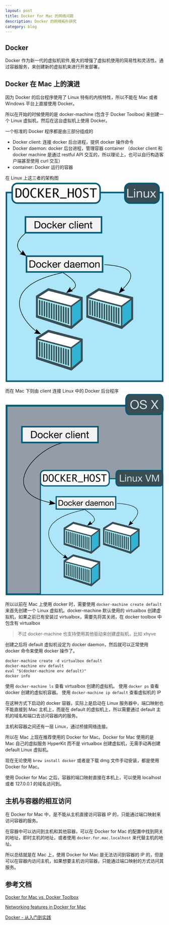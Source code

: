 ```yaml
---
layout: post
title: Docker for Mac 的网络问题
description: Docker 的网络拓扑研究
category: blog
---
```


## Docker

Docker 作为新一代的虚拟机软件,极大的增强了虚拟机使用的简易性和灵活性。通过容器服务，来创建新的虚拟机来进行开发部署。

## Docker 在 Mac 上的演进

因为 Docker 的后台程序使用了 Linux 特有的内核特性，所以不能在 Mac 或者 Windows 平台上直接使用 Docker。

所以在开始的时候使用的是 docker-machine (包含于 Docker Toolbox) 来创建一个 Linux 虚拟机，然后在这台虚拟机上使用 Docker。

一个标准的 Docker 程序都是由三部分组成的

- Docker client: 连接 docker 后台进程，提供 docker 操作命令
- Docker daemon: docker 后台进程，管理容器 container （docker client 和 docker machine 是通过 restful API 交互的，所以理论上，也可以自行构造客户端甚至使用 curl 交互）
- container: Docker 运行的容器

在 Linux 上这三者的架构图
![/images/linux_docker_host](/images/linux_docker_host.svg)

而在 Mac 下则由 client 连接 Linux 中的 Docker 后台程序
![mac_docker_host](/images/mac_docker_host.svg)

所以以前在 Mac 上使用 docker 时，需要使用 `docker-machine create default` 来首先创建一个 Linux 虚拟机。docker-machine 默认使用的 virtualbox 创建虚拟机，如果之前已有安装过 virtualbox，需要先将其关闭，在 docker toolbox 中包含有 virtualbox

> 不过 docker-machine 也支持使用其他驱动来创建虚拟机，比如 xhyve

创建之后将 default 虚拟机设定为 docker daemon，然后就可以正常使用 docker 命令来使用 docker 操作了。

```
docker-machine create -d virtualbox default
docker-machine env default
eval "$(docker-machine env default)"
docker info
```

使用 `docker-machine ls` 查看 virtualbox 创建的虚拟机。
使用 `docker ps` 查看 docker 创建的虚拟机容器。
使用 `docker-machine ip default` 查看虚拟机的 IP

在这种方式下启动的 docker 容器，实际上是启动在 Linux 服务器中，端口映射也不能直接到 Mac 主机上，而是在 default 的虚拟机上，所以需要通过 default 主机的域名和端口去访问容器内的服务。

主机和容器之间还有一层 Linux，通过桥接网络连接。

所以在 Mac 上现在推荐使用的 Docker for Mac。Docker for Mac 使用的是 Mac 自己的虚拟服务 HyperKit 而不是 virtualbox 创建虚拟机，无需手动再创建 default Linux 虚拟机。

现在无论使用 `brew install docker` 或者是下载 dmg 文件手动安装，都是使用 Docker for Mac。

使用 Docker for Mac 之后，容器的端口映射直接在本机上，可以使用 localhost 或者 127.0.0.1 的域名访问到。

## 主机与容器的相互访问

在 Docker for Mac 中，是不能从主机直接访问容器 IP 的，只能通过端口映射来访问容器的服务。

在容器中可以访问到主机和其他容器，可以在 Docker for Mac 的配置中找到网关的地址，即时主机的地址，或者使用 `docker.for.mac.localhost` 来代替主机的地址。

所以总结就是在 Mac 上，使用 Docker for Mac 是无法访问到容器的 IP 的，但是可以在容器内访问主机，如果想要主机访问容器，只能通过端口映射的方式访问其服务。


## 参考文档

[Docker for Mac vs. Docker Toolbox](https://docs.docker.com/docker-for-mac/docker-toolbox/)

[Networking features in Docker for Mac](https://docs.docker.com/docker-for-mac/networking/#httphttps-proxy-support)

[Docker - 从入门到实践](https://yeasy.gitbooks.io/docker_practice/content/introduction/)
